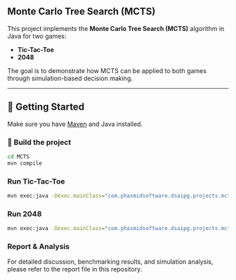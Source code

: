 ## Monte Carlo Tree Search (MCTS)

This project implements the **Monte Carlo Tree Search (MCTS)** algorithm in Java for two games:
- **Tic-Tac-Toe**
- **2048**

The goal is to demonstrate how MCTS can be applied to both games through simulation-based decision making.

---

## 🚀 Getting Started
Make sure you have [Maven](https://maven.apache.org/) and Java installed.

### 🔧 Build the project
```bash
cd MCTS
mvn compile
```

### Run Tic-Tac-Toe
```bash
mvn exec:java -Dexec.mainClass="com.phasmidsoftware.dsaipg.projects.mcts.tictactoe.GameLauncher"
```


### Run 2048
```bash
mvn exec:java -Dexec.mainClass="com.phasmidsoftware.dsaipg.projects.mcts.game2048.GameLauncher"
```

### Report & Analysis
For detailed discussion, benchmarking results, and simulation analysis,
please refer to the report file in this repository.
